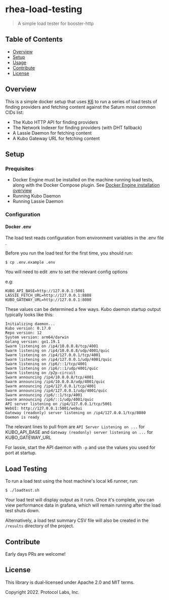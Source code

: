 # rhea-load-testing

> A simple load tester for booster-http

## Table of Contents

- [Overview](#overview)
- [Setup](#setup)
- [Usage](#usage)
- [Contribute](#contribute)
- [License](#license)

## Overview

This is a simple docker setup that uses [K6](k6.io) to run a series of load tests of finding providers and fetching content against the Saturn most common CIDs list:
- The Kubo HTTP API for finding providers
- The Network Indexer for finding providers (with DHT fallback)
- A Lassie Daemon for fetching content
- A Kubo Gateway URL for fetching content

## Setup

### Prequisites

- Docker Engine must be installed on the machine running load tests, along with the Docker Compose plugin. See [Docker Engine installation overview](https://docs.docker.com/engine/install/)
- Running Kubo Daemon
- Running Lassie Daemon

### Configuration

#### Docker .env

The load test reads configuration from environment variables in the .env file .

Before you run the load test for the first time, you should run:

```
$ cp .env.example .env
```

You will need to edit .env to set the relevant config options

e.g:

```
KUBO_API_BASE=http://127.0.0.1:5001
LASSIE_FETCH_URL=http://127.0.0.1:8888
KUBO_GATEWAY_URL=http://127.0.0.1:8080
```

These values can be determined a few ways. Kubo daemon startup output typically looks like this:

```
Initializing daemon...
Kubo version: 0.17.0
Repo version: 12
System version: arm64/darwin
Golang version: go1.19.1
Swarm listening on /ip4/10.0.0.8/tcp/4001
Swarm listening on /ip4/10.0.0.8/udp/4001/quic
Swarm listening on /ip4/127.0.0.1/tcp/4001
Swarm listening on /ip4/127.0.0.1/udp/4001/quic
Swarm listening on /ip6/::1/tcp/4001
Swarm listening on /ip6/::1/udp/4001/quic
Swarm listening on /p2p-circuit
Swarm announcing /ip4/10.0.0.8/tcp/4001
Swarm announcing /ip4/10.0.0.8/udp/4001/quic
Swarm announcing /ip4/127.0.0.1/tcp/4001
Swarm announcing /ip4/127.0.0.1/udp/4001/quic
Swarm announcing /ip6/::1/tcp/4001
Swarm announcing /ip6/::1/udp/4001/quic
API server listening on /ip4/127.0.0.1/tcp/5001
WebUI: http://127.0.0.1:5001/webui
Gateway (readonly) server listening on /ip4/127.0.0.1/tcp/8080
Daemon is ready
```

The relevant lines to pull from are `API Server Listening on ...` for KUBO_API_BASE and `Gateway (readonly) server listening on ...` for KUBO_GATEWAY_URL

For lassie, start the API daemon with `-p` and use the values you used for port at startup.

## Load Testing

To run a load test using the host machine's local k6 runner, run:

```
$ ./loadtest.sh
```

Your load test will display output as it runs. Once it's complete, you can view
performance data in grafana, which will remain running after the load test shuts down.

Alternatively, a load test summary CSV file will also be created in the `/results` directory of the project.

## Contribute

Early days PRs are welcome!

## License

This library is dual-licensed under Apache 2.0 and MIT terms.

Copyright 2022. Protocol Labs, Inc.
